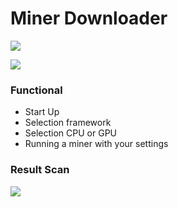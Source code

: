 # Miner Downloader

![](http://s019.radikal.ru/i632/1710/54/44eac239022f.png)

![](http://i056.radikal.ru/1710/de/4833f612c624.png)

### Functional
- Start Up
- Selection framework
- Selection CPU or GPU
- Running a miner with your settings

### Result Scan

![](https://viruscheckmate.com/image/auuhztlFYTez/full/img.png)
